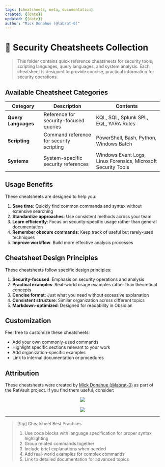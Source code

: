 ```yaml
---
tags: [cheatsheets, meta, documentation]
created: {{date}}
updated: {{date}}
author: "Mick Donahue (@labrat-0)"
---
```


# 📝 Security Cheatsheets Collection

> This folder contains quick reference cheatsheets for security tools, scripting languages, query languages, and system analysis. Each cheatsheet is designed to provide concise, practical information for security operations.

## Available Cheatsheet Categories

| Category | Description | Contents |
|----------|-------------|----------|
| **Query Languages** | Reference for security-focused queries | KQL, SQL, Splunk SPL, EQL, YARA Rules |
| **Scripting** | Command reference for security scripting | PowerShell, Bash, Python, Windows Batch |
| **Systems** | System-specific security references | Windows Event Logs, Linux Forensics, Microsoft Security Tools |

## Usage Benefits

These cheatsheets are designed to help you:

1. **Save time**: Quickly find common commands and syntax without extensive searching
2. **Standardize approaches**: Use consistent methods across your team
3. **Learn efficiently**: Focus on security-specific usage rather than general documentation
4. **Remember obscure commands**: Keep track of useful but rarely-used techniques
5. **Improve workflow**: Build more effective analysis processes

## Cheatsheet Design Principles

These cheatsheets follow specific design principles:

1. **Security-focused**: Emphasis on security operations and analysis
2. **Practical examples**: Real-world usage examples rather than theoretical concepts
3. **Concise format**: Just what you need without excessive explanation
4. **Consistent structure**: Similar organization across different topics
5. **Markdown-optimized**: Designed for readability in Obsidian

## Customization

Feel free to customize these cheatsheets:

- Add your own commonly-used commands
- Highlight specific sections relevant to your work
- Add organization-specific examples
- Link to internal documentation or procedures

## Attribution

These cheatsheets were created by [Mick Donahue (@labrat-0)](https://github.com/labrat-0) as part of the RatVault project. If you find them useful, consider:

<div align="center">
  <a href="https://github.com/labrat-0"><img src="https://img.shields.io/badge/Follow_on_GitHub-@labrat--0-181717?style=for-the-badge&logo=github&logoColor=white"></a>
  <br><br>
  <a href="https://buymeacoffee.com/labrat"><img src="https://img.shields.io/badge/Support_My_Work-Buy_Me_A_Coffee-FFDD00?style=for-the-badge&logo=buy-me-a-coffee&logoColor=black"></a>
</div>

---

> [!tip] Cheatsheet Best Practices
> 1. Use code blocks with language specification for proper syntax highlighting
> 2. Group related commands together
> 3. Include brief explanations when needed
> 4. Add real-world examples for complex commands
> 5. Link to detailed documentation for advanced topics 